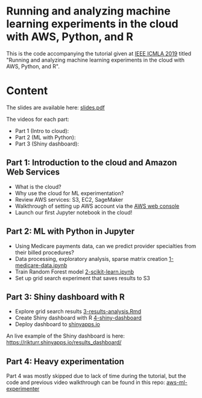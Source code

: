 # Running and analyzing machine learning experiments in the cloud with AWS, Python, and R

This is the code accompanying the tutorial given at [IEEE ICMLA 2019](https://www.icmla-conference.org/icmla19/) titled "Running and analyzing machine learning experiments in the cloud with AWS, Python, and R".

# Content

The slides are available here: [slides.pdf](https://github.com/rikturr/icmla-aws-ml/blob/master/slides.pdf)

The videos for each part:

- Part 1 (Intro to cloud): 
- Part 2 (ML with Python):
- Part 3 (Shiny dashboard):

## Part 1: Introduction to the cloud and Amazon Web Services

- What is the cloud?
- Why use the cloud for ML experimentation?
- Review AWS services: S3, EC2, SageMaker
- Walkthrough of setting up AWS account via the [AWS web console](http://console.aws.amazon.com)
- Launch our first Jupyter notebook in the cloud!

## Part 2: ML with Python in Jupyter

- Using Medicare payments data, can we predict provider specialties from their billed procedures?
- Data processing, exploratory analysis, sparse matrix creation [1-medicare-data.ipynb](https://github.com/rikturr/icmla-aws-ml/blob/master/1-medicare-data.ipynb)
- Train Random Forest model [2-scikit-learn.ipynb](https://github.com/rikturr/icmla-aws-ml/blob/master/2-scikit-learn.ipynb)
- Set up grid search experiment that saves results to S3

## Part 3: Shiny dashboard with R

- Explore grid search results [3-results-analysis.Rmd](https://github.com/rikturr/icmla-aws-ml/blob/master/3-results-analysis.Rmd)
- Create Shiny dashboard with R [4-shiny-dashboard](https://github.com/rikturr/icmla-aws-ml/blob/master/4-shiny-dashboard/app.R)
- Deploy dashboard to [shinyapps.io](https://www.shinyapps.io)

An live example of the Shiny dashboard is here: https://rikturr.shinyapps.io/results_dashboard/

## Part 4: Heavy experimentation

Part 4 was mostly skipped due to lack of time during the tutorial, but the code and previous video walkthrough can be found in this repo: [aws-ml-experimenter](https://github.com/rikturr/aws-ml-experimenter)